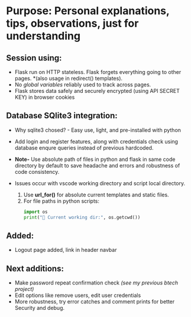 # Purpose: Personal explanations, tips, observations, just for understanding

## Session using:

- Flask run on HTTP stateless. Flask forgets everything going to other pages. *(also usage in redirect() templates).
- No *global variables* reliably used to track across pages.
- Flask stores data safely and securely encrypted (using API SECRET KEY) in browser cookies


## Database SQlite3 integration:

- Why sqlite3 chosed? - Easy use, light, and pre-installed with python
- Add login and register features, along with credentials check using database enqure queries instead of previous hardcoded.
- **Note-** Use absolute path of files in python and flask in same code directory by default to save headache and errors and robustness of code consistency. 
- Issues occur with vscode working directory and script local directory.

    1. Use **url_for()** for absolute current templates and static files.
    2. For file paths in python scripts:
        ``` python
        import os
        print("👀 Current working dir:", os.getcwd())
        ```

## Added:

- Logout page added, link in header navbar

## Next additions:

- Make password repeat confirmation check *(see my previous btech project)*
- Edit options like remove users, edit user credentials
- More robustness, try error catches and comment prints for better Security and debug.